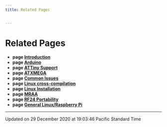 ```yaml
---
title: Related Pages


---
```


# Related Pages



* **page [Introduction](/)** 
* **page [Arduino](/Pages/md_docs_arduino/#page-md_docs_arduino)** 
* **page [ATTiny Support](/Pages/md_docs_attiny/#page-md_docs_attiny)** 
* **page [ATXMEGA](/Pages/md_docs_atxmega/#page-md_docs_atxmega)** 
* **page [Common Issues](/Pages/md_docs_common_issues/#page-md_docs_common_issues)** 
* **page [Linux cross-compilation](/Pages/md_docs_cross_compilation/#page-md_docs_cross_compilation)** 
* **page [Linux Installation](/Pages/md_docs_linux_install/#page-md_docs_linux_install)** 
* **page [MRAA](/Pages/md_docs_mraa/#page-md_docs_mraa)** 
* **page [RF24 Portability](/Pages/md_docs_portability/#page-md_docs_portability)** 
* **page [General Linux/Raspberry Pi](/Pages/md_docs_rpi_general/#page-md_docs_rpi_general)** 



-------------------------------

Updated on 29 December 2020 at 19:03:46 Pacific Standard Time
